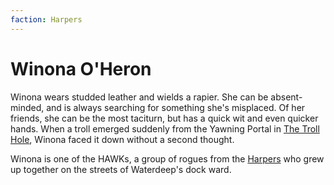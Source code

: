 ```yaml
---
faction: Harpers
---
```

# Winona O'Heron
Winona wears studded leather and wields a rapier. She can be absent-minded, and is always searching for something she's misplaced. Of her friends, she can be the most taciturn, but has a quick wit and even quicker hands. When a troll emerged suddenly from the Yawning Portal in [The Troll Hole](../logbook/The%20Troll%20Hole.md), Winona faced it down without a second thought.

Winona is one of the HAWKs, a group of rogues from the [Harpers](../factions/Harpers.md) who grew up together on the streets of Waterdeep's dock ward.